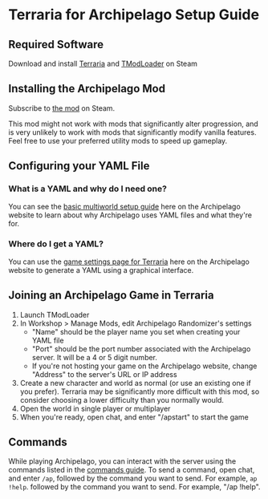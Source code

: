 # Terraria for Archipelago Setup Guide

## Required Software

Download and install [Terraria](https://store.steampowered.com/app/105600/Terraria/)
and [TModLoader](https://store.steampowered.com/app/1281930/tModLoader/) on Steam

## Installing the Archipelago Mod

Subscribe to [the mod](https://steamcommunity.com/sharedfiles/filedetails/?id=2922217554) on Steam.

This mod might not work with mods that significantly alter progression, and is very unlikely to work
with mods that significantly modify vanilla features. Feel free to use your preferred utility mods
to speed up gameplay.

## Configuring your YAML File

### What is a YAML and why do I need one?

You can see the [basic multiworld setup guide](/tutorial/Archipelago/setup/en) here
on the Archipelago website to learn about why Archipelago uses YAML files and what they're for.

### Where do I get a YAML?

You can use the [game settings page for Terraria](/games/Terraria/player-settings) here
on the Archipelago website to generate a YAML using a graphical interface.

## Joining an Archipelago Game in Terraria

1. Launch TModLoader
2. In Workshop > Manage Mods, edit Archipelago Randomizer's settings
    - "Name" should be the player name you set when creating your YAML file
    - "Port" should be the port number associated with the Archipelago server. It will be a 4 or 5
    digit number.
    - If you're not hosting your game on the Archipelago website, change "Address" to the server's
    URL or IP address
3. Create a new character and world as normal (or use an existing one if you prefer). Terraria may
be significantly more difficult with this mod, so consider choosing a lower difficulty than you
normally would.
4. Open the world in single player or multiplayer
5. When you're ready, open chat, and enter "/apstart" to start the game
   
## Commands

While playing Archipelago, you can interact with the server using the commands listed in the
[commands guide](/tutorial/Archipelago/commands/en). To send a command, open chat, and enter `/ap`,
followed by the command you want to send. For example, `ap !help`.
followed by the command you want to send. For example, "/ap !help".
